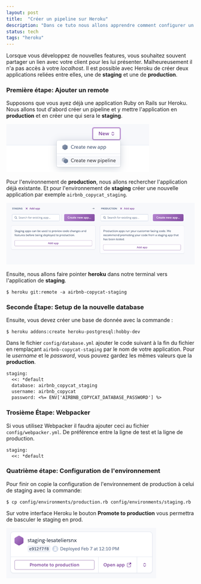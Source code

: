 ```yaml
---
layout: post
title:  "Créer un pipeline sur Heroku"
description: "Dans ce tuto nous allons apprendre comment configurer un environnement de staging."
status: tech
tags: "heroku"
---
```


Lorsque vous développez de nouvelles features, vous souhaitez souvent partager un lien avec votre client pour les lui présenter. Malheureusement il n'a pas accès à votre *localhost*. Il est possible avec Heroku de créer deux applications reliées entre elles, une de **staging** et une de **production**.

### Première étape: Ajouter un remote

Supposons que vous ayez déjà une application Ruby on Rails sur Heroku. Nous allons tout d'abord créer un pipeline et y mettre l'application en **production** et en créer une qui sera le **staging**.

<img src="/images/posts/staging-env/new-pipeline.png" class="image" alt="New Pipeline">

Pour l'environnement de **production**, nous allons rechercher l'application déjà existante. Et pour l'environnement de **staging** créer une nouvelle application par exemple `airbnb_copycat_staging`.

<img src="/images/posts/staging-env/applications.png" class="image" alt="application">

Ensuite, nous allons faire pointer **heroku** dans notre terminal vers l'application de **staging**.

```
$ heroku git:remote -a airbnb-copycat-staging
```

### Seconde Étape: Setup de la nouvelle database

Ensuite, vous devez créer une base de donnée avec la commande :

```
$ heroku addons:create heroku-postgresql:hobby-dev
```

Dans le fichier `config/database.yml` ajouter le code suivant à la fin du fichier en remplaçant `airbnb-copycat-staging` par le nom de votre application. Pour le *username* et le *password*, vous pouvez gardez les mêmes valeurs que la **production**.

```
staging:
  <<: *default
  database: airbnb_copycat_staging
  username: airbnb_copycat
  password: <%= ENV['AIRBNB_COPYCAT_DATABASE_PASSWORD'] %>
```

### Trosième Étape: Webpacker

Si vous utilisez Webpacker il faudra ajouter ceci au fichier `config/webpacker.yml`. De préférence entre la ligne de test et la ligne de production.

```
staging:
  <<: *default
```

### Quatrième étape: Configuration de l'environnement

Pour finir on copie la configuration de l'environnement de production à celui de staging avec la commande:

```
$ cp config/environments/production.rb config/environments/staging.rb
```

Sur votre interface Heroku le bouton **Promote to production** vous permettra de basculer le staging en prod.

<img src="/images/posts/staging-env/promote-to-production.png" class="image" alt="Promote to production">
